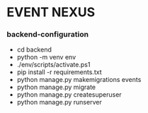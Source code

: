 # EVENT NEXUS

### backend-configuration
* cd backend 
* python -m venv env 
* ./env/scripts/activate.ps1
* pip install -r requirements.txt  
* python manage.py makemigrations events 
* python manage.py migrate 
* python manage.py createsuperuser
* python manage.py runserver
